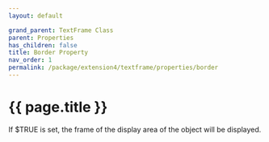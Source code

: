 ```yaml
---
layout: default

grand_parent: TextFrame Class
parent: Properties
has_children: false
title: Border Property
nav_order: 1
permalink: /package/extension4/textframe/properties/border
---
```

# {{ page.title }}

If $TRUE is set, the frame of the display area of the object will be displayed.